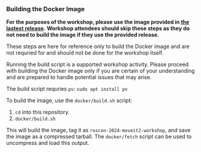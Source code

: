 ### Building the Docker Image

**For the purposes of the workshop, please use the image provided in [the lastest release](https://github.com/moveit/roscon24/releases).**
**Workshop attendees should skip these steps as they do not need to build the image if they use the provided release.**

These steps are here for reference only to build the Docker image and are not requried for and should not be done for the workshop itself.

Running the build script is a supported workshop activity.
Please proceed with building the Docker image only if you are certain of your understanding and are prepared to handle potential issues that may arise.

The build script requries `pv`: `sudo apt install pv`

To build the image, use the `docker/build.sh` script:

  1. `cd` into this repository.
  2. `docker/build.sh`

This will build the image, tag it as `roscon-2024-moveit2-workshop`, and save the image as a compressed tarball. The `docker/fetch` script can be used to uncompress and load this output.
